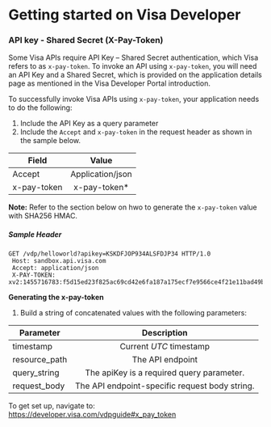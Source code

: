# Getting started on Visa Developer
### API key - Shared Secret (X-Pay-Token)

Some Visa APIs require API Key – Shared Secret authentication, which Visa refers to as `x-pay-token`. To invoke an API using `x-pay-token`, you will need an API Key and a Shared Secret, which is provided on the application details page as mentioned in the Visa Developer Portal introduction.

To successfully invoke Visa APIs using `x-pay-token`, your application needs to do the following:

1. Include the API Key as a query parameter
2. Include the `Accept` and `x-pay-token` in the request header as shown in the sample below.

|Field   |Value   |
| -------|:------:|
|Accept  |Application/json|
|x-pay-token|x-pay-token*|

**Note:** Refer to the section below on hwo to generate the `x-pay-token` value with SHA256 HMAC.

##### Sample Header #####
```
GET /vdp/helloworld?apikey=KSKDFJOP934ALSFDJP34 HTTP/1.0 
 Host: sandbox.api.visa.com
 Accept: application/json
 X-PAY-TOKEN: xv2:1455716783:f5d15ed23f825ac69cd42e6fa187a175ecf7e9566ce4f21e11bad49bed4cc363
 ```


**Generating the x-pay-token**

1. Build a string of concatenated values with the following parameters:

|Parameter     |Description     |
|--------------|:--------------:|
|timestamp     |Current *UTC* timestamp|
|resource_path |The API endpoint    |
|query_string  |The apiKey is a required query parameter.  |
|request_body  |The API endpoint-specific request body string.|

To get set up, navigate to:
https://developer.visa.com/vdpguide#x_pay_token
